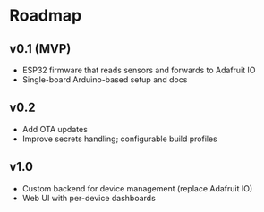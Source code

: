 # Roadmap

## v0.1 (MVP)
- ESP32 firmware that reads sensors and forwards to Adafruit IO
- Single-board Arduino-based setup and docs

## v0.2
- Add OTA updates
- Improve secrets handling; configurable build profiles

## v1.0
- Custom backend for device management (replace Adafruit IO)
- Web UI with per-device dashboards
